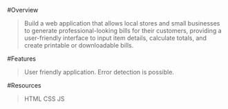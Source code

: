 #Overview
 >Build a web application that allows local stores and small businesses to generate professional-looking bills for their customers, providing a user-friendly interface to input item details, calculate totals, and create printable or downloadable bills.

#Features
>User friendly application.
>Error detection is possible.

#Resources
 >HTML
 >CSS
 >JS

